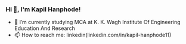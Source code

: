 ### Hi 👋, I'm Kapil Hanphode!

- 🔭 I’m currently studying MCA at K. K. Wagh Institute Of Engineering Education And Research
- 📫 How to reach me: linkedin(linkedin.com/in/kapil-hanphode11)


